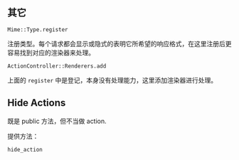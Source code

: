 ## 其它

`Mime::Type.register`

注册类型。每个请求都会显示或隐式的表明它所希望的响应格式，在这里注册后更容易找到对应的渲染器来处理。

`ActionController::Renderers.add`

上面的 `register` 中是登记，本身没有处理能力，这里添加渲染器进行处理。

## Hide Actions

既是 public 方法，但不当做 action.

提供方法：

`hide_action`
